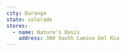 ```yaml
---
city: Durango
state: colorado
stores:
  - name: Nature's Oasis
    address: 300 South Camino Del Rio
---
```

